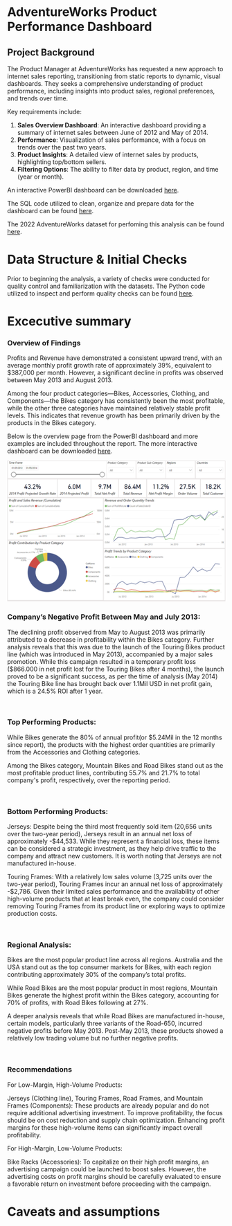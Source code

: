# AdventureWorks Product Performance Dashboard
## Project Background

The Product Manager at AdventureWorks has requested a new approach to internet sales reporting, transitioning from static reports to dynamic, visual dashboards. They seeks a comprehensive understanding of product performance, including insights into product sales, regional preferences, and trends over time.

Key requirements include:

1. **Sales Overview Dashboard**: An interactive dashboard providing a summary of internet sales between June of 2012 and May of 2014.
2. **Performance**: Visualization of sales performance, with a focus on trends over the past two years.
3. **Product Insights**: A detailed view of internet sales by products, highlighting top/bottom sellers.
4. **Filtering Options**: The ability to filter data by product, region, and time (year or month).

An interactive PowerBI dashboard can be downloaded [here]().

The SQL code utilized to clean, organize and prepare data for the dashboard can be found [here](https://github.com/QuinnNgo97/Project-AdventureWorks-Sales-Performance/blob/51f055ad11856f4aa0e4d5948b10530b33932f65/AdventureWorks%20Products%20Analysis.sql).

The 2022 AdventureWorks dataset for perfoming this analysis can be found [here](https://learn.microsoft.com/en-us/sql/samples/adventureworks-install-configure?view=sql-server-ver16&tabs=ssms).

# Data Structure & Initial Checks

Prior to beginning the analysis, a variety of checks were conducted for quality control and familiarization with the datasets. The Python code utilized to inspect and perform quality checks can be found [here](https://github.com/QuinnNgo97/Project-AdventureWorks-Sales-Performance/blob/51f055ad11856f4aa0e4d5948b10530b33932f65/AdventureWorks%20Products%20Analysis.sql).

# Excecutive summary

### Overview of Findings

Profits and Revenue have demonstrated a consistent upward trend, with an average monthly profit growth rate of approximately 39%, equivalent to $387,000 per month. However, a significant decline in profits was observed between May 2013 and August 2013.

Among the four product categories—Bikes, Accessories, Clothing, and Components—the Bikes category has consistently been the most profitable, while the other three categories have maintained relatively stable profit levels. This indicates that revenue growth has been primarily driven by the products in the Bikes category.

Below is the overview page from the PowerBI dashboard and more examples are included throughout the report. The more interactive dashboard can be downloaded [here]().

<div align="center">
  <img src="https://github.com/QuinnNgo97/githubtest/blob/77b3e6b1e393e64585ad9b272b1f377e11691bf4/OVERVIEW.png">
</div>

### Company’s Negative Profit Between May and July 2013:

The declining profit observed from May to August 2013 was primarily attributed to a decrease in profitability within the Bikes category. Further analysis reveals that this was due to the launch of the Touring Bikes product line (which was introduced in May 2013), accompanied by a major sales promotion. While this campaign resulted in a temporary profit loss ($866.000 in net profit lost for the Touring Bikes after 4 months), the launch proved to be a significant success, as per the time of analysis (May 2014) the Touring Bike line has brought back over 1.1Mil USD in net profit gain, which is a 24.5% ROI after 1 year. 

<div align="center">
  <img src="">
</div>

### Top Performing Products:

While Bikes generate the 80% of annual profit(or $5.24Mil in the 12 months since report), the products with the highest order quantities are primarily from the Accessories and Clothing categories.

Among the Bikes category, Mountain Bikes and Road Bikes stand out as the most profitable product lines, contributing 55.7% and 21.7% to total company's profit, respectively, over the reporting period.

<div align="center">
  <img src="">
</div>

### Bottom Performing Products:

Jerseys: Despite being the third most frequently sold item (20,656 units over the two-year period), Jerseys result in an annual net loss of approximately -$44,533. While they represent a financial loss, these items can be considered a strategic investment, as they help drive traffic to the company and attract new customers. It is worth noting that Jerseys are not manufactured in-house.

Touring Frames: With a relatively low sales volume (3,725 units over the two-year period), Touring Frames incur an annual net loss of approximately -$2,786. Given their limited sales performance and the availability of other high-volume products that at least break even, the company could consider removing Touring Frames from its product line or exploring ways to optimize production costs.

<div align="center">
  <img src="">
</div>

### Regional Analysis:

Bikes are the most popular product line across all regions. Australia and the USA stand out as the top consumer markets for Bikes, with each region contributing approximately 30% of the company’s total profits.

While Road Bikes are the most popular product in most regions, Mountain Bikes generate the highest profit within the Bikes category, accounting for 70% of profits, with Road Bikes following at 27%.

A deeper analysis reveals that while Road Bikes are manufactured in-house, certain models, particularly three variants of the Road-650, incurred negative profits before May 2013. Post-May 2013, these products showed a relatively low trading volume but no further negative profits.

<div align="center">
  <img src="">
</div>

### Recommendations

For Low-Margin, High-Volume Products:

Jerseys (Clothing line), Touring Frames, Road Frames, and Mountain Frames (Components): These products are already popular and do not require additional advertising investment. To improve profitability, the focus should be on cost reduction and supply chain optimization. Enhancing profit margins for these high-volume items can significantly impact overall profitability.

For High-Margin, Low-Volume Products:

Bike Racks (Accessories): To capitalize on their high profit margins, an advertising campaign could be launched to boost sales. However, the advertising costs on profit margins should be carefully evaluated to ensure a favorable return on investment before proceeding with the campaign.

# Caveats and assumptions

